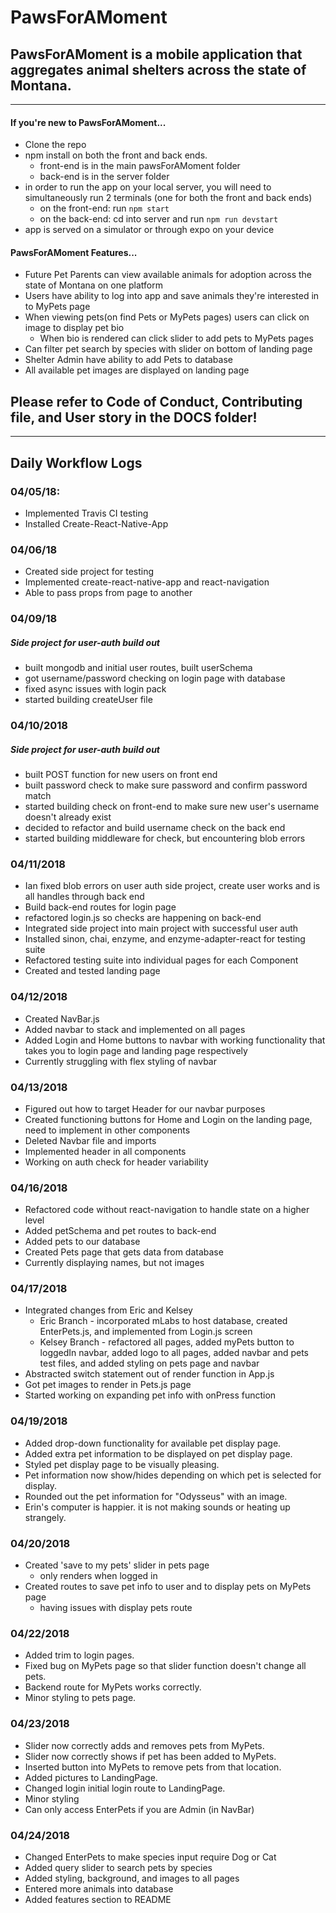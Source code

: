  # PawsForAMoment

## PawsForAMoment is a mobile application that aggregates animal shelters across the state of Montana.
______

#### If you're new to PawsForAMoment...
- Clone the repo
- npm install on both the front and back ends.
  - front-end is in the main pawsForAMoment folder
  - back-end is in the server folder
- in order to run the app on your local server, you will need to simultaneously run 2 terminals (one for both the front and back ends)
  - on the front-end: run
    `npm start`
  - on the back-end: cd into server and run
    `npm run devstart`
- app is served on a simulator or through expo on your device

#### PawsForAMoment Features...
- Future Pet Parents can view available animals for adoption across the state of Montana on one platform
- Users have ability to log into app and save animals they're interested in to MyPets page
- When viewing pets(on find Pets or MyPets pages) users can click on image to display pet bio
  - When bio is rendered can click slider to add pets to MyPets pages
- Can filter pet search by species with slider on bottom of landing page
- Shelter Admin have ability to add Pets to database
- All available pet images are displayed on landing page

## Please refer to Code of Conduct, Contributing file, and User story in the DOCS folder!

_______

## Daily Workflow Logs
### 04/05/18:
- Implemented Travis CI testing
- Installed Create-React-Native-App

### 04/06/18
- Created side project for testing
- Implemented create-react-native-app and react-navigation
- Able to pass props from page to another

### 04/09/18
##### Side project for user-auth build out
- built mongodb and initial user routes, built userSchema
- got username/password checking on login page with database
- fixed async issues with login pack
- started building createUser file

### 04/10/2018
##### Side project for user-auth build out
- built POST function for new users on front end
- built password check to make sure password and confirm password match
- started building check on front-end to make sure new user's username doesn't already exist
- decided to refactor and build username check on the back end
- started building middleware for check, but encountering blob errors

### 04/11/2018
- Ian fixed blob errors on user auth side project, create user works and is all handles through back end
- Build back-end routes for login page
- refactored login.js so checks are happening on back-end
- Integrated side project into main project with successful user auth
- Installed sinon, chai, enzyme, and enzyme-adapter-react for testing suite
- Refactored testing suite into individual pages for each Component
- Created and tested landing page

### 04/12/2018
- Created NavBar.js
- Added navbar to stack and implemented on all pages
- Added Login and Home buttons to navbar with working functionality that takes you to login page and landing page respectively
- Currently struggling with flex styling of navbar

### 04/13/2018
- Figured out how to target Header for our navbar purposes
- Created functioning buttons for Home and Login on the landing page, need to implement in other components
- Deleted Navbar file and imports
- Implemented header in all components
- Working on auth check for header variability

### 04/16/2018
- Refactored code without react-navigation to handle state on a higher level
- Added petSchema and pet routes to back-end
- Added pets to our database
- Created Pets page that gets data from database
- Currently displaying names, but not images

### 04/17/2018
- Integrated changes from Eric and Kelsey
  - Eric Branch - incorporated mLabs to host database, created EnterPets.js, and implemented from Login.js screen
  - Kelsey Branch - refactored all pages, added myPets button to loggedIn navbar, added logo to all pages, added navbar and pets test files, and added styling on pets page and navbar
- Abstracted switch statement out of render function in App.js
- Got pet images to render in Pets.js page
- Started working on expanding pet info with onPress function

### 04/19/2018
- Added drop-down functionality for available pet display page.
- Added extra pet information to be displayed on pet display page.
- Styled pet display page to be visually pleasing.
- Pet information now show/hides depending on which pet is selected for display.
- Rounded out the pet information for "Odysseus" with an image.
- Erin's computer is happier. it is not making sounds or heating up strangely.

### 04/20/2018
- Created 'save to my pets' slider in pets page
  - only renders when logged in
- Created routes to save pet info to user and to display pets on MyPets page
  - having issues with display pets route

### 04/22/2018
- Added trim to login pages.
- Fixed bug on MyPets page so that slider function doesn't change all pets.
- Backend route for MyPets works correctly.
- Minor styling to pets page.

### 04/23/2018
- Slider now correctly adds and removes pets from MyPets.
- Slider now correctly shows if pet has been added to MyPets.
- Inserted button into MyPets to remove pets from that location.
- Added pictures to LandingPage.
- Changed login initial login route to LandingPage.
- Minor styling
- Can only access EnterPets if you are Admin (in NavBar)

### 04/24/2018
- Changed EnterPets to make species input require Dog or Cat
- Added query slider to search pets by species
- Added styling, background, and images to all pages
- Entered more animals into database
- Added features section to README
